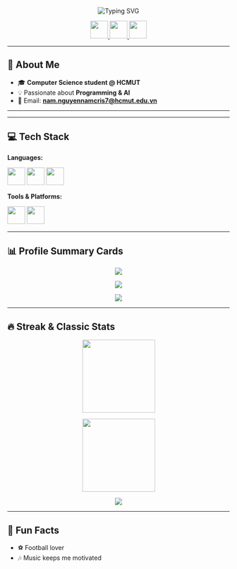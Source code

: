 <!-- Typing Banner -->
<p align="center">
  <img src="https://readme-typing-svg.demolab.com?font=Fira+Code&weight=500&size=24&duration=3200&pause=900&center=true&vCenter=true&width=600&lines=Hi%2C+I'm+Nguy%E1%BB%85n+Chu+H%E1%BA%A3i+Nam;Computer+Science+Student+%40+HCMUT;Love+Programming+%26+AI;Always+Learning+%26+Building" alt="Typing SVG" />
</p>

<!-- Social Icons -->
<p align="center">
  <a href="https://linkedin.com/in/your-linkedin" target="_blank">
    <img src="https://cdn.jsdelivr.net/gh/devicons/devicon/icons/linkedin/linkedin-original.svg" width="40" />
  </a>
  <a href="https://facebook.com/your-facebook" target="_blank">
    <img src="https://cdn.jsdelivr.net/gh/devicons/devicon/icons/facebook/facebook-original.svg" width="40" />
  </a>
  <a href="mailto:nam.nguyennamcris7@hcmut.edu.vn">
    <img src="https://img.icons8.com/color/48/gmail-new.png" width="40" />
  </a>
</p>

---

## 👋 About Me
- 🎓 **Computer Science student @ HCMUT**
- 💡 Passionate about **Programming & AI**
- 📧 Email: **nam.nguyennamcris7@hcmut.edu.vn**

---

---

## 💻 Tech Stack

**Languages:**  
<p>
  <img src="https://cdn.jsdelivr.net/gh/devicons/devicon/icons/cplusplus/cplusplus-original.svg" width="40"/>
  <img src="https://cdn.jsdelivr.net/gh/devicons/devicon/icons/java/java-original.svg" width="40"/>
  <img src="https://cdn.jsdelivr.net/gh/devicons/devicon/icons/python/python-original.svg" width="40"/>
</p>

**Tools & Platforms:**  
<p>
  <img src="https://cdn.jsdelivr.net/gh/devicons/devicon/icons/vscode/vscode-original.svg" width="40"/>
  <img src="https://cdn.jsdelivr.net/gh/devicons/devicon/icons/github/github-original.svg" width="40"/>
</p>


---

## 📊 Profile Summary Cards
<p align="center">
  <img src="https://github-profile-summary-cards.vercel.app/api/cards/stats?username=namcris07&theme=tokyonight&v=2" />
</p>
<p align="center">
  <img src="https://github-profile-summary-cards.vercel.app/api/cards/most-commit-language?username=namcris07&theme=tokyonight&v=2" />
</p>
<p align="center">
  <img src="https://github-profile-summary-cards.vercel.app/api/cards/profile-details?username=namcris07&theme=tokyonight&v=2" />
</p>

---

## 🔥 Streak & Classic Stats
<p align="center">
  <img src="https://streak-stats.demolab.com?user=namcris07&theme=tokyonight&date_format=M%20j%5B,%20Y%5D&v=2" height="165"/>
</p>
<p align="center">
  <img src="https://github-readme-stats.vercel.app/api?username=namcris07&show_icons=true&theme=tokyonight&v=2" height="165"/>
</p>
<p align="center">
  <img src="https://github-readme-stats.vercel.app/api/top-langs/?username=namcris07&layout=compact&theme=tokyonight&v=2"/>
</p>

---

## 🎵 Fun Facts
- ⚽ Football lover  
- 🎶 Music keeps me motivated
